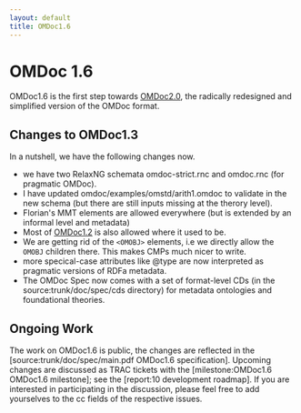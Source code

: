 ```yaml
---
layout: default
title: OMDoc1.6
---
```

# OMDoc 1.6

OMDoc1.6 is the first step towards [OMDoc2.0](../OMDoc2.0), the radically redesigned and
simplified version of the OMDoc format.
 
## Changes to OMDoc1.3
 
In a nutshell, we have the following changes now.

* we have two RelaxNG schemata omdoc-strict.rnc  and omdoc.rnc (for pragmatic OMDoc). 
* I have updated omdoc/examples/omstd/arith1.omdoc to validate in the new schema (but there are still inputs missing at the therory level). 
* Florian's MMT elements are allowed everywhere (but is extended by an informal level and metadata) 
* Most of [OMDoc1.2](OMDoc1.2) is also allowed where it used to be. 
* We are getting rid of the ```<OMOBJ>``` elements, i.e we directly allow the ```OMOBJ``` children there. This makes CMPs much nicer to write. 
* more specical-case attributes like @type are now interpreted as pragmatic versions of RDFa metadata. 
* The OMDoc Spec now comes with a set of format-level CDs (in the source:trunk/doc/spec/cds directory) for metadata ontologies and foundational theories. 

## Ongoing Work
 
The work on OMDoc1.6 is public, the changes are reflected in the
[source:trunk/doc/spec/main.pdf OMDoc1.6 specification]. Upcoming changes are discussed as
TRAC tickets with the [milestone:OMDoc1.6 OMDoc1.6 milestone]; see the
[report:10 development roadmap]. If you are interested in participating in the discussion,
please feel free to add yourselves to the cc fields of the respective issues.
